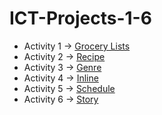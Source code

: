 # ICT-Projects-1-6

- Activity 1 -> [Grocery Lists](./Activity%201%20~%20Grocery%20Lists.html)
- Activity 2 -> [Recipe](./Activity%202%20~%20Step-To%20Cook%20A%20DIsh.html)
- Activity 3 -> [Genre](./Activity%203%20~%20favorite-movie-genres.html)
- Activity 4 -> [Inline](./Acitivity%204%20~%20Navigation%20menu.html)
- Activity 5 -> [Schedule](./Acitivity%205%20~%20Class%20schedule.html)
- Activity 6 -> [Story](./Activity%206/story.html)
